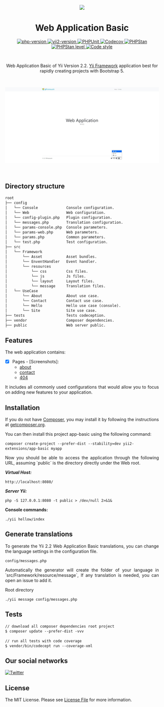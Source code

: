 <p align="center">
    <a href="https://github.com/yii2-extensions/debug" target="_blank">
        <img src="https://www.yiiframework.com/image/yii_logo_light.svg" height="100px;">
    </a>
    <h1 align="center">Web Application Basic</h1>
</p>

<p align="center">
    <a href="https://www.php.net/releases/8.1/en.php" target="_blank">
        <img src="https://img.shields.io/badge/PHP-%3E%3D8.1-787CB5" alt="php-version">
    </a>
    <a href="https://github.com/yiisoft/yii2/tree/2.2" target="_blank">
        <img src="https://img.shields.io/badge/Yii2%20version-2.2-blue" alt="yii2-version">
    </a>
    <a href="https://github.com/yii2-extensions/app-basic/actions/workflows/build.yml" target="_blank">
        <img src="https://github.com/yii2-extensions/app-basic/actions/workflows/build.yml/badge.svg" alt="PHPUnit">
    </a>
    <a href="https://codecov.io/gh/yii2-extensions/app-basic" target="_blank">
        <img src="https://codecov.io/gh/yii2-extensions/app-basic/graph/badge.svg?token=zcXbeTspxy" alt="Codecov">
    </a>
    <a href="https://github.com/yii2-extensions/app-basic/actions/workflows/static.yml" target="_blank">
        <img src="https://github.com/yii2-extensions/app-basic/actions/workflows/static.yml/badge.svg" alt="PHPStan">
    </a>
    <a href="https://github.com/yii2-extensions/app-basic/actions/workflows/static.yml" target="_blank">
        <img src="https://img.shields.io/badge/PHPStan%20level-5-blue" alt="PHPStan level">
    </a>    
    <a href="https://github.styleci.io/repos/698621511?branch=main" target="_blank">
        <img src="https://github.styleci.io/repos/698621511/shield?branch=main" alt="Code style">
    </a>        
</p>

</br>

<p align="center">
Web Application Basic of Yii Version 2.2. <a href="http://www.yiiframework.com/" title="Yii Framework" target="_blank">Yii Framework</a> application best for rapidly creating projects with Bootstrap 5.
</p>

</br>

![app-basic](docs/home.png)

</br>

## Directory structure

```text
root
├── config                  
│   └── Console             Console configuration.
│   └── Web                 Web configuration.
│   └── config-plugin.php   Plugin configuration.
│   └── messages.php        Translation configuration.
│   └── params-console.php  Console parameters.
│   └── params-web.php      Web parameters.
│   └── params.php          Common parameters.
│   └── test.php            Test configuration.
├── src             
│   └── Framework 
│       └── Asset           Asset bundles.
│       └── EnventHandler   Event handler.
│       └── resources 
│           └── css         Css files.
│           └── js          Js files.
│           └── layout      Layout files.
│           └── message     Translation files.
│   └── UseCase
│       └── About           About use case.
│       └── Contact         Contact use case.
│       └── Hello           Hello use case (console).
│       └── Site            Site use case.
├── tests                   Tests codeception.
├── vendor                  Composer dependencies.
├── public                  Web server public.
```

## Features

The web application contains:

- [x] Pages - [Screenshots]:
    - [about](docs/about.png)
    - [contact](docs/contact.png)
    - [404](docs/404.png)

<p align="justify">
It includes all commonly used configurations that would allow you to focus on adding new
features to your application.
</P>

## Installation

<p align="justify">
If you do not have <a href="http://getcomposer.org/" title="Composer" target="_blank">Composer</a>, you may install it by following the instructions at <a href="http://getcomposer.org/doc/00-intro.md#installation-nix" title="getcomposer.org" target="_blank">getcomposer.org</a>.
</p>

You can then install this project app-basic using the following command:

```shell
composer create-project --prefer-dist --stability=dev yii2-extensions/app-basic myapp
```

<p align="justify">
Now you should be able to access the application through the following URL, assuming `public` is the directory
directly under the Web root.
</p>

__*Virtual Host:*__

```
http://localhost:8080/
```

__*Server Yii:*__

```shell
php -S 127.0.0.1:8080 -t public > /dev/null 2>&1&
```

__Console commands:__

```shell
./yii hellow/index
```


## Generate translations

<p align="justify">
To generate the Yii 2.2 Web Application Basic translations, you can change the language settings in the configuration file.
<p>

```
config/messages.php
```

<p align="justify">
 Automatically the generator will create the folder of your language in `src/Framework/resource/message`,
 If any translation is needed, you can open an issue to add it.
</p>

Root directory

```
./yii message config/messages.php
```

## Tests

~~~
// download all composer dependencies root project
$ composer update --prefer-dist -vvv

// run all tests with code coverage
$ vendor/bin/codecept run --coverage-xml
~~~

## Our social networks

[![Twitter](https://img.shields.io/badge/twitter-follow-1DA1F2?logo=twitter&logoColor=1DA1F2&labelColor=555555?style=flat)](https://twitter.com/Terabytesoftw)

## License

The MIT License. Please see [License File](LICENSE.md) for more information.
